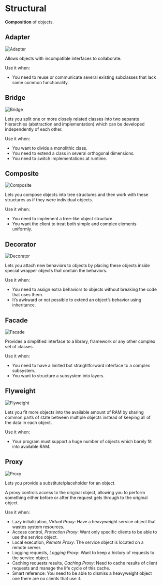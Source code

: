 # Structural

**Composition** of objects.

<!-- - Private Class Data -->

## Adapter

![Adapter](https://refactoring.guru/images/patterns/cards/adapter-mini.png)

Allows objects with incompatible interfaces to collaborate.

Use it when:

* You need to reuse or communicate several existing subclasses that lack some common functionality.

## Bridge

![Bridge](https://refactoring.guru/images/patterns/cards/bridge-mini.png)

Lets you split one or more closely related classes into two separate hierarchies \(abstraction and implementation\) which can be developed independently of each other.

Use it when:

* You want to divide a monolithic class.
* You need to extend a class in several orthogonal dimensions.
* You need to switch implementations at runtime.

## Composite

![Composite](https://refactoring.guru/images/patterns/cards/composite-mini.png)

Lets you compose objects into tree structures and then work with these structures as if they were individual objects.

Use it when:

* You need to implement a tree-like object structure.
* You want the client to treat both simple and complex elements uniformly.

## Decorator

![Decorator](https://refactoring.guru/images/patterns/cards/decorator-mini.png)

Lets you attach new behaviors to objects by placing these objects inside special wrapper objects that contain the behaviors.

Use it when:

* You need to assign extra behaviors to objects without breaking the code that uses them.
* It’s awkward or not possible to extend an object’s behavior using inheritance.

## Facade

![Facade](https://refactoring.guru/images/patterns/cards/facade-mini.png)

Provides a simplified interface to a library, framework or any other complex set of classes.

Use it when:

* You need to have a limited but straightforward interface to a complex subsystem.
* You want to structure a subsystem into layers.

## Flyweight

![Flyweight](https://refactoring.guru/images/patterns/cards/flyweight-mini.png)

Lets you fit more objects into the available amount of RAM by sharing common parts of state between multiple objects instead of keeping all of the data in each object.

Use it when:

* Your program must support a huge number of objects which barely fit into available RAM.

## Proxy

![Proxy](https://refactoring.guru/images/patterns/cards/proxy-mini.png)

Lets you provide a substitute/placeholder for an object.

A proxy controls access to the original object, allowing you to perform something either before or after the request gets through to the original object.

Use it when:

* Lazy initialization, _Virtual Proxy_: Have a heavyweight service object that wastes system resources.
* Access control, _Protection Proxy_: Want only specific clients to be able to use the service object.
* Local execution, _Remote Proxy_: The service object is located on a remote server.
* Logging requests, _Logging Proxy_: Want to keep a history of requests to the service object.
* Caching requests results, _Caching Proxy_: Need to cache results of client requests and manage the life cycle of this cache.
* Smart reference: You need to be able to dismiss a heavyweight object one there are no clients that use it.
